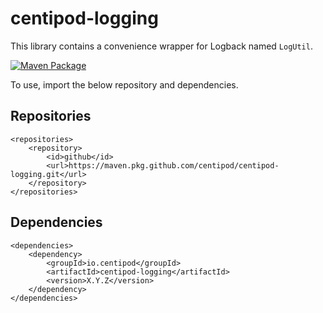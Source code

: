 # centipod-logging

This library contains a convenience wrapper for Logback named `LogUtil`.

[![Maven Package](https://github.com/centipod/centipod-logging/actions/workflows/maven-publish.yml/badge.svg)](https://github.com/centipod/centipod-logging/actions/workflows/maven-publish.yml)

To use, import the below repository and dependencies.

## Repositories

```
<repositories>
    <repository>
        <id>github</id>
        <url>https://maven.pkg.github.com/centipod/centipod-logging.git</url>
    </repository>
</repositories>
```

## Dependencies

```
<dependencies>
    <dependency>
        <groupId>io.centipod</groupId>
        <artifactId>centipod-logging</artifactId>
        <version>X.Y.Z</version>
    </dependency>
</dependencies>
```
